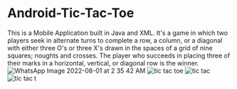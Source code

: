 # Android-Tic-Tac-Toe
 This is a Mobile Application built in Java and XML.
 It's a game in which two players seek in alternate turns to complete a row, a column, or a diagonal with either three O's or three X's drawn in the spaces of a grid of nine squares; noughts and crosses.
The player who succeeds in placing three of their marks in a horizontal, vertical, or diagonal row is the winner.
![WhatsApp Image 2022-08-01 at 2 35 42 AM](https://user-images.githubusercontent.com/107066157/182581855-19de4553-a3b2-44d8-84d4-ace220bc934f.jpeg)
![tic tac toe](https://user-images.githubusercontent.com/107066157/182583510-2c73ccb3-abba-4a1c-be71-03cc22c8f556.jpeg)
![tic tac](https://user-images.githubusercontent.com/107066157/182583533-804c67da-9366-4a03-aad4-5197e657bcd7.jpeg)
![tic tac t](https://user-images.githubusercontent.com/107066157/182583537-979b4140-6c1a-4618-96e4-bb062e7c66a3.jpeg)

